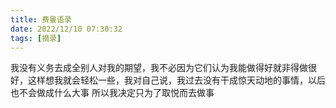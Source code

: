 ```yaml
---
title: 费曼语录
date: 2022/12/10 07:30:32
tags: [摘录]
---
```

我没有义务去成全别人对我的期望，我不必因为它们认为我能做得好就非得做很好，这样想我就会轻松一些，我对自己说，我过去没有干成惊天动地的事情，以后也不会做成什么大事
所以我决定只为了取悦而去做事